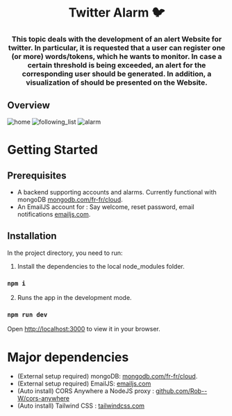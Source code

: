 <h1 align="center">Twitter Alarm 🐦</h1>
<h3 align="center">This topic deals with the development of an alert Website for twitter. In particular, it is requested that a user can register one (or more) words/tokens, which he wants to monitor. In case a certain threshold is being exceeded, an alert for the corresponding user should be generated. In addition, a visualization of should be presented on the Website.</h3>

## Overview

![home](https://user-images.githubusercontent.com/74190308/159340743-55628672-307d-46be-98a4-2ed8c39a281d.png)
![following_list](https://user-images.githubusercontent.com/74190308/159341072-3112266c-1d01-4257-b161-244d6df6e72e.png)
![alarm](https://user-images.githubusercontent.com/74190308/159341729-3b343a76-1eda-4957-a293-d37d2811b0a1.png)

# Getting Started

## Prerequisites

* A backend supporting accounts and alarms. Currently functional with mongoDB [mongodb.com/fr-fr/cloud](https://www.mongodb.com/fr-fr/cloud).
* An EmailJS account for : Say welcome, reset password, email notifications  [emailjs.com](https://www.emailjs.com/).

## Installation
In the project directory, you need to run:

1. Install the dependencies to the local node_modules folder.
### `npm i`

2. Runs the app in the development mode.
### `npm run dev`

Open [http://localhost:3000](http://localhost:3000) to view it in your browser.

# Major dependencies

* (External setup required) mongoDB: [mongodb.com/fr-fr/cloud](https://www.mongodb.com/fr-fr/cloud).
* (External setup required) EmailJS: [emailjs.com](https://www.emailjs.com/)
* (Auto install) CORS Anywhere a NodeJS proxy : [github.com/Rob--W/cors-anywhere](https://github.com/Rob--W/cors-anywhere/)
* (Auto install) Tailwind CSS : [tailwindcss.com](https://tailwindcss.com/)
